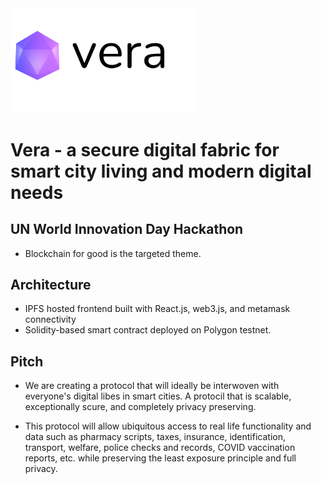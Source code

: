 <img src="https://github.com/gradytucker/Vera/blob/main/src/assets/images/vera.png" width="300" >

# Vera - a secure digital fabric for smart city living and modern digital needs

## UN World Innovation Day Hackathon
- Blockchain for good is the targeted theme.

## Architecture
- IPFS hosted frontend built with React.js, web3.js, and metamask connectivity
- Solidity-based smart contract deployed on Polygon testnet.

## Pitch
- We are creating a protocol that will ideally be interwoven with everyone's digital libes in smart cities. A protocil that is scalable, exceptionally scure, and completely privacy preserving.

- This protocol will allow ubiquitous access to real life functionality and data such as pharmacy scripts, taxes, insurance, identification, transport, welfare, police checks and records, COVID vaccination reports, etc. while preserving the least exposure principle and full privacy.
